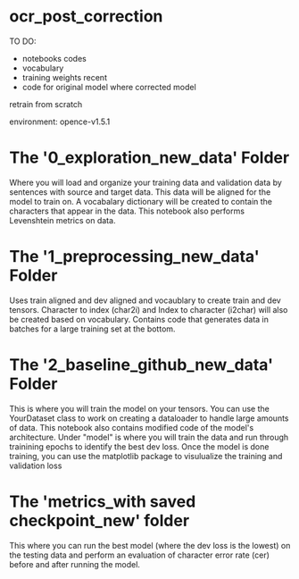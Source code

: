 # ocr_post_correction

TO DO:
* notebooks codes
* vocabulary
* training weights recent
* code for original model where corrected model

retrain from scratch

environment: opence-v1.5.1

# The '0_exploration_new_data' Folder
Where you will load and organize your training data and validation data by sentences with source and target data. This data will be aligned for the model to train on. A vocabalary dictionary will be created to contain the characters that appear in the data. This notebook also performs Levenshtein metrics on data. 

# The '1_preprocessing_new_data' Folder
Uses train aligned and dev aligned and vocaublary to create train and dev tensors. Character to index (char2i) and Index to character (i2char) will also be created based on vocabulary. Contains code that generates data in batches for a large training set at the bottom.

# The '2_baseline_github_new_data' Folder
This is where you will train the model on your tensors. You can use the YourDataset class to work on creating a dataloader to handle large amounts of data. This notebook also contains modified code of the model's architecture. Under "model" is where you will train the data and run through trainining epochs to identify the best dev loss. Once the model is done training, you can use the matplotlib package to visulualize the training and validation loss

# The 'metrics_with saved checkpoint_new' folder
This where you can run the best model (where the dev loss is the lowest) on the testing data and perform an evaluation of character error rate (cer) before and after running the model.
